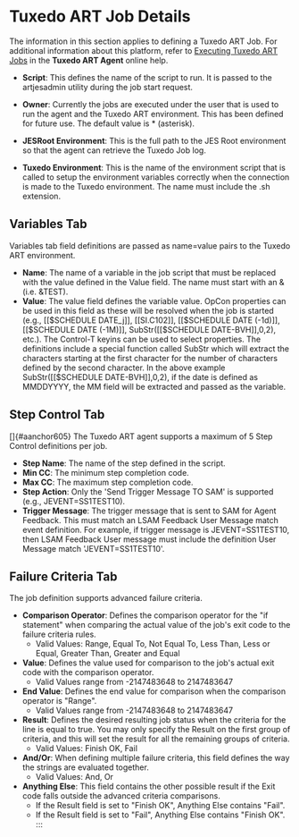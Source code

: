 # Tuxedo ART Job Details

The information in this section applies to defining a Tuxedo ART Job.
For additional information about this platform, refer to [Executing Tuxedo ART
Jobs](https://help.smatechnologies.com/opcon/agents/tuxedo/latest/Files/Agents/Tuxedo-ART/Executing-Tuxedo-ART-Jobs.md)
 in the **Tuxedo ART Agent** online help.

- **Script**: This defines the name of the script to run. It is passed
    to the artjesadmin utility during the job start request.

- **Owner**: Currently the jobs are executed under the user that is
    used to run the agent and the Tuxedo ART environment. This has been
    defined for future use. The default value is \* (asterisk).

- **JESRoot Environment**: This is the full path to the JES Root
    environment so that the agent can retrieve the Tuxedo Job log.

- **Tuxedo Environment**: This is the name of the environment script
    that is called to setup the environment variables correctly when the
    connection is made to the Tuxedo environment. The name must include
    the .sh extension.

## Variables Tab

Variables tab field definitions are passed as name=value pairs to the
Tuxedo ART environment.

- **Name**: The name of a variable in the job script that must be
    replaced with the value defined in the Value field. The name must
    start with an & (i.e. &TEST).
- **Value**: The value field defines the variable value. OpCon
    properties can be used in this field as these will be resolved when
    the job is started (e.g., \[\[\$SCHEDULE DATE_j\]\],     \[\[SI.C102\]\], \[\[\$SCHEDULE DATE (-1d)\]\], \[\[\$SCHEDULE DATE
    (-1M)\]\], SubStr(\[\[\$SCHEDULE DATE-BVH\]\],0,2), etc.). The     Control-T keyins can be used to select properties. The definitions
    include a special function called SubStr which will extract the
    characters starting at the first character for the number of
    characters defined by the second character. In the above example
    SubStr(\[\[\$SCHEDULE DATE-BVH\]\],0,2), if the date is defined as     MMDDYYYY, the MM field will be extracted and passed as the variable.

## Step Control Tab

[]{#aanchor605} The Tuxedo ART agent supports a maximum of 5 Step Control definitions per job.

- **Step Name**: The name of the step defined in the script.
- **Min CC**: The minimum step completion code.
- **Max CC**: The maximum step completion code.
- **Step Action**: Only the \'Send Trigger Message TO SAM\' is
    supported (e.g., JEVENT=SS1TEST10).
- **Trigger Message**: The trigger message that is sent to SAM for
    Agent Feedback. This must match an LSAM Feedback User Message match
    event definition. For example, if trigger message is
    JEVENT=SS1TEST10, then LSAM Feedback User message must include the
    definition User Message match \'JEVENT=SS1TEST10\'.

## Failure Criteria Tab

The job definition supports advanced failure criteria.

- **Comparison Operator**: Defines the comparison operator for the
    \"if statement\" when comparing the actual value of the job\'s exit
    code to the failure criteria rules.
  - Valid Values: Range, Equal To, Not Equal To, Less Than, Less or
        Equal, Greater Than, Greater and Equal
- **Value**: Defines the value used for comparison to the job\'s
    actual exit code with the comparison operator.
  - Valid Values range from -2147483648 to 2147483647
- **End Value**: Defines the end value for comparison when the
    comparison operator is \"Range\".
  - Valid Values range from -2147483648 to 2147483647
- **Result**: Defines the desired resulting job status when the
    criteria for the line is equal to true. You may only specify the
    Result on the first group of criteria, and this will set the result
    for all the remaining groups of criteria.
  - Valid Values: Finish OK, Fail
- **And/Or**: When defining multiple failure criteria, this field
    defines the way the strings are evaluated together.
  - Valid Values: And, Or
- **Anything Else**: This field contains the other possible result if
    the Exit code falls outside the advanced criteria comparisons.
  - If the Result field is set to \"Finish OK\", Anything Else
        contains \"Fail\".
  - If the Result field is set to \"Fail\", Anything Else contains
        \"Finish OK\".
:::
